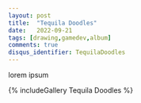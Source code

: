 ```yaml
---
layout: post
title:  "Tequila Doodles"
date:   2022-09-21
tags: [drawing,gamedev,album]
comments: true
disqus_identifier: TequilaDoodles
---
```



lorem ipsum

{% includeGallery Tequila Doodles %}